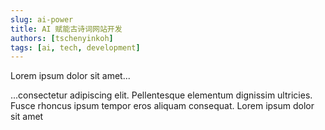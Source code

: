 ```yaml
---
slug: ai-power
title: AI 赋能古诗词网站开发
authors: [tschenyinkoh]
tags: [ai, tech, development]
---
```


Lorem ipsum dolor sit amet...

<!-- truncate -->

...consectetur adipiscing elit. Pellentesque elementum dignissim ultricies. Fusce rhoncus ipsum tempor eros aliquam consequat. Lorem ipsum dolor sit amet 
